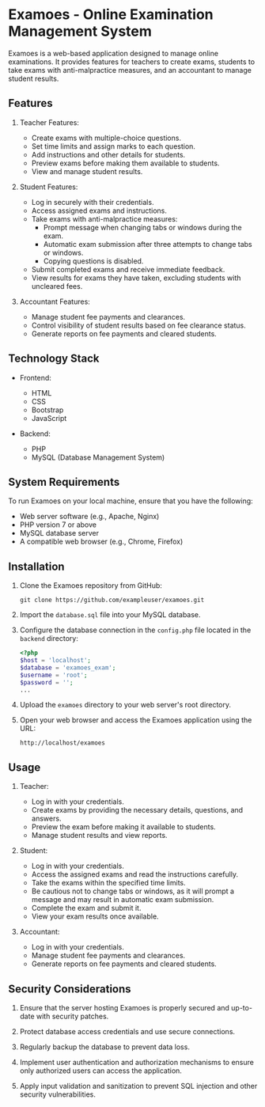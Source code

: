 # Examoes - Online Examination Management System

Examoes is a web-based application designed to manage online examinations. It provides features for teachers to create exams, students to take exams with anti-malpractice measures, and an accountant to manage student results.

## Features

1. Teacher Features:
   - Create exams with multiple-choice questions.
   - Set time limits and assign marks to each question.
   - Add instructions and other details for students.
   - Preview exams before making them available to students.
   - View and manage student results.

2. Student Features:
   - Log in securely with their credentials.
   - Access assigned exams and instructions.
   - Take exams with anti-malpractice measures:
     - Prompt message when changing tabs or windows during the exam.
     - Automatic exam submission after three attempts to change tabs or windows.
     - Copying questions is disabled.
   - Submit completed exams and receive immediate feedback.
   - View results for exams they have taken, excluding students with uncleared fees.

3. Accountant Features:
   - Manage student fee payments and clearances.
   - Control visibility of student results based on fee clearance status.
   - Generate reports on fee payments and cleared students.

## Technology Stack

- Frontend:
  - HTML
  - CSS
  - Bootstrap
  - JavaScript

- Backend:
  - PHP
  - MySQL (Database Management System)

## System Requirements

To run Examoes on your local machine, ensure that you have the following:

- Web server software (e.g., Apache, Nginx)
- PHP version 7 or above
- MySQL database server
- A compatible web browser (e.g., Chrome, Firefox)

## Installation

1. Clone the Examoes repository from GitHub:
   ```
   git clone https://github.com/exampleuser/examoes.git
   ```

2. Import the `database.sql` file into your MySQL database.

3. Configure the database connection in the `config.php` file located in the `backend` directory:
   ```php
   <?php
   $host = 'localhost';
   $database = 'examoes_exam';
   $username = 'root';
   $password = '';
   ...
   ```

4. Upload the `examoes` directory to your web server's root directory.

5. Open your web browser and access the Examoes application using the URL:
   ```
   http://localhost/examoes
   ```

## Usage

1. Teacher:
   - Log in with your credentials.
   - Create exams by providing the necessary details, questions, and answers.
   - Preview the exam before making it available to students.
   - Manage student results and view reports.

2. Student:
   - Log in with your credentials.
   - Access the assigned exams and read the instructions carefully.
   - Take the exams within the specified time limits.
   - Be cautious not to change tabs or windows, as it will prompt a message and may result in automatic exam submission.
   - Complete the exam and submit it.
   - View your exam results once available.

3. Accountant:
   - Log in with your credentials.
   - Manage student fee payments and clearances.
   - Generate reports on fee payments and cleared students.

## Security Considerations

1. Ensure that the server hosting Examoes is properly secured and up-to-date with security patches.

2. Protect database access credentials and use secure connections.

3. Regularly backup the database to prevent data loss.

4. Implement user authentication and authorization mechanisms to ensure only authorized users can access the application.

5. Apply input validation and sanitization to prevent SQL injection and other security vulnerabilities.
